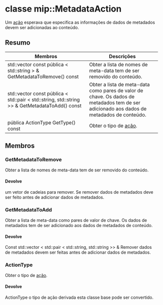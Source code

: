 # <a name="class-mipmetadataaction"></a>classe mip::MetadataAction 
Um [ação](#classmip_1_1_action) esperava que especifica as informações de dados de metadados devem ser adicionadas ao conteúdo.
  
## <a name="summary"></a>Resumo
 Membros                        | Descrições                                
--------------------------------|---------------------------------------------
std::vector const pública < std::string > & GetMetadataToRemove() const  |  Obter a lista de nomes de meta-data tem de ser removido do conteúdo.
std::vector const pública < std::pair < std::string, std::string >> & GetMetadataToAdd() const  |  Obter a lista de meta-data como pares de valor de chave. Os dados de metadados tem de ser adicionado aos dados de metadados de conteúdo.
pública ActionType GetType() const  |  Obter o tipo de [ação](#classmip_1_1_action).
  
## <a name="members"></a>Membros
  
### <a name="getmetadatatoremove"></a>GetMetadataToRemove
Obter a lista de nomes de meta-data tem de ser removido do conteúdo.
  
#### <a name="returns"></a>Devolve
um vetor de cadeias para remover. Se remover dados de metadados deve ser feito antes de adicionar dados de metadados.
  
### <a name="getmetadatatoadd"></a>GetMetadataToAdd
Obter a lista de meta-data como pares de valor de chave. Os dados de metadados tem de ser adicionado aos dados de metadados de conteúdo.
  
#### <a name="returns"></a>Devolve
Const std::vector < std::pair < std::string, std::string >> & Remover dados de metadados devem ser feitas antes de adicionar dados de metadados.
  
### <a name="actiontype"></a>ActionType
Obter o tipo de [ação](#classmip_1_1_action).
  
#### <a name="returns"></a>Devolve
ActionType o tipo de ação derivada esta classe base pode ser convertido.